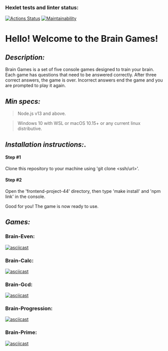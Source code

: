### Hexlet tests and linter status:

[![Actions Status](https://github.com/vll8/frontend-project-44/workflows/hexlet-check/badge.svg)](https://github.com/vll8/frontend-project-44/actions)
[![Maintainability](https://api.codeclimate.com/v1/badges/cc431d0adc2ef461b6fe/maintainability)](https://codeclimate.com/github/vll8/frontend-project-44/maintainability)

# Hello! Welcome to the Brain Games!

## **_Description:_**

Brain Games is a set of five console games designed to train your brain. Each game has questions that need to be answered correctly. After three correct answers, the game is over. Incorrect answers end the game and you are prompted to play it again.

## **_Min specs:_**

> Node.js v13 and above.

> Windows 10 with WSL or macOS 10.15+ or any current linux distributive.

## **_Installation instructions:_**.

#### Step #1

Clone this repository to your machine using 'git clone <ssh/url>'.

#### Step #2

Open the 'frontend-project-44' directory, then type 'make install' and 'npm link' in the console. 

Good for you! The game is now ready to use.

## **_Games:_**

### Brain-Even:

[![asciicast](https://asciinema.org/a/hnWukvCUM63AaVOMPfWbpkQar.svg)](https://asciinema.org/a/hnWukvCUM63AaVOMPfWbpkQar)

### Brain-Calc:

[![asciicast](https://asciinema.org/a/xiJmPLMPEnmZbGMVInNrlXekA.svg)](https://asciinema.org/a/xiJmPLMPEnmZbGMVInNrlXekA)

### Brain-Gcd:

[![asciicast](https://asciinema.org/a/gOnUutxMNGGIGKTh63XXqlOOr.svg)](https://asciinema.org/a/gOnUutxMNGGIGKTh63XXqlOOr)

### Brain-Progression:

[![asciicast](https://asciinema.org/a/qYD3shhq1AGryJvo2bbcSyaji.svg)](https://asciinema.org/a/qYD3shhq1AGryJvo2bbcSyaji)

### Brain-Prime:

[![asciicast](https://asciinema.org/a/idPdf8Lp3RBTo60kJB93WkPsU.svg)](https://asciinema.org/a/idPdf8Lp3RBTo60kJB93WkPsU)
